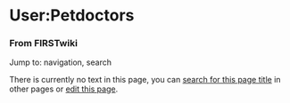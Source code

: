 

# User:Petdoctors

### From FIRSTwiki

Jump to: navigation, search

There is currently no text in this page, you can [search for this page
title](/index.php/Special:Search/Petdoctors "Special:Search/Petdoctors" ) in
other pages or [edit this
page](http://www.firstwiki.net/index.php?title=User:Petdoctors&action=edit
"http://www.firstwiki.net/index.php?title=User:Petdoctors&action=edit" ).

